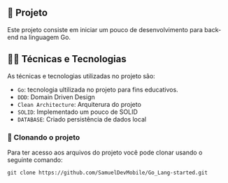 ## 📱 Projeto

Este projeto consiste em iniciar um pouco de desenvolvimento para back-end na linguagem Go.


## 🧑‍💻 Técnicas e Tecnologias

As técnicas e tecnologias utilizadas no projeto são:

- `Go`: tecnologia ultilizada no projeto para fins educativos.
- `DDD`: Domain Driven Design
- `Clean Architecture`: Arquiterura do projeto
- `SOLID`: Implementado um pouco de SOLID
- `DATABASE`: Criado persistência de dados local

### 🐙 Clonando o projeto

Para ter acesso aos arquivos do projeto você pode clonar usando o seguinte comando:

```
git clone https://github.com/SamuelDevMobile/Go_Lang-started.git
```
